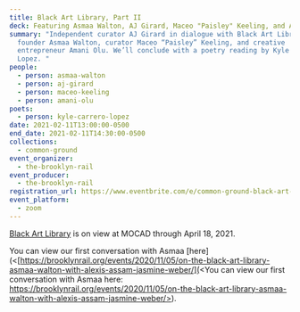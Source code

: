```yaml
---
title: Black Art Library, Part II
deck: Featuring Asmaa Walton, AJ Girard, Maceo "Paisley" Keeling, and Amani Olu.
summary: "Independent curator AJ Girard in dialogue with Black Art Library
  founder Asmaa Walton, curator Maceo “Paisley” Keeling, and creative
  entrepreneur Amani Olu. We’ll conclude with a poetry reading by Kyle Carrero
  Lopez. "
people:
  - person: asmaa-walton
  - person: aj-girard
  - person: maceo-keeling
  - person: amani-olu
poets:
  - person: kyle-carrero-lopez
date: 2021-02-11T13:00:00-0500
end_date: 2021-02-11T14:30:00-0500
collections:
  - common-ground
event_organizer:
  - the-brooklyn-rail
event_producer:
  - the-brooklyn-rail
registration_url: https://www.eventbrite.com/e/common-ground-black-art-library-part-2-tickets-140350300527
event_platform:
  - zoom
---
```

[Black Art Library](https://mocadetroit.org/black-art-library) is on view at MOCAD through April 18, 2021.

You can view our first conversation with Asmaa [here](<[https://brooklynrail.org/events/2020/11/05/on-the-black-art-library-asmaa-walton-with-alexis-assam-jasmine-weber/](<You can view our first conversation with Asmaa here: https://brooklynrail.org/events/2020/11/05/on-the-black-art-library-asmaa-walton-with-alexis-assam-jasmine-weber/>).